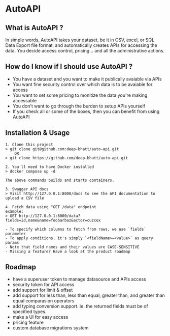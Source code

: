 # AutoAPI

## What is AutoAPI ?

In simple words, AutoAPI takes your dataset, be it in CSV, excel, or SQL Data Export file format, and automatically creates APIs for accessing the data. You decide access control, pricing... and all the administrative actions.

## How do I know if I should use AutoAPI ?

* You have a dataset and you want to make it publically avaiable via APIs
* You want fine security control over which data is to be avaiable for access
* You want to set some pricing to monitize the data you're making accessable
* You don't want to go through the burden to setup APIs yourself
* If you check all or some of the boxes, then you can benefit from using AutoAPI

## Installation & Usage
```
1. Clone this project
> git clone git@github.com:deep-bhatt/auto-api.git
    OR
> git clone https://github.com/deep-bhatt/auto-api.git

2. You'll need to have Docker installed
> docker compose up -d

The above commands builds and starts containers.

3. Swagger API docs
> Visit http://127.0.0.1:8000/docs to see the API documentation to upload a CSV file

4. Fetch data using "GET /data" endpoint
example:
> GET http://127.0.0.1:8000/data?fields=id,name&name=foobarbaz&actor=cuzcox

- To specify which columns to fetch from rows, we use `fields` parameter
- To apply conditions, it's simply `<fieldName>=<value>` as query params
- Note that field names and their values are CASE-SENSITIVE
- Missing a feature? Have a look at the product roadmap
```

## Roadmap

* have a superuser token to manage datasource and APIs access
* security token for API access
* add support for limit & offset
* add support for less than, less than equal, greater than, and greater than equal comparasion operators
* add typing conversion support. ie. the returned fields must be of specified types.
* make a UI for easy access
* pricing feature
* custom database migrations system
